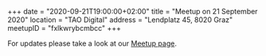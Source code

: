 +++
date = "2020-09-21T19:00:00+02:00"
title = "Meetup on 21 September 2020"
location = "TAO Digital"
address = "Lendplatz 45, 8020 Graz"
meetupID = "fxlkwrybcmbcc"
+++

For updates please take a look at our
[Meetup page](https://www.meetup.com/Graz-Open-Source-Meetup/events/fxlkwrybcmbcc/).
